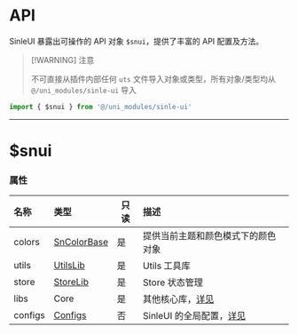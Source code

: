 # API

SinleUI 暴露出可操作的 API 对象 `$snui`，提供了丰富的 API 配置及方法。

>[!WARNING] 注意
>
>不可直接从插件内部任何 `uts` 文件导入对象或类型，所有对象/类型均从 `@/uni_modules/sinle-ui` 导入

```typescript
import { $snui } from '@/uni_modules/sinle-ui'
```

---

# $snui

### 属性

| 名称    | 类型                                      | 只读 | 描述                                          |
| :------ | :---------------------------------------- | ---- | :-------------------------------------------- |
| colors  | [SnColorBase](/api/types/api#sncolorbase) | 是   | 提供当前主题和颜色模式下的颜色对象            |
| utils   | [UtilsLib](/libs/utils/index)             | 是   | Utils 工具库                                  |
| store   | [StoreLib](/libs/store/index)             | 是   | Store 状态管理                                |
| libs    | Core                                      | 是   | 其他核心库，[详见](/libs/utils/index)         |
| configs | [Configs](/api/config/index#configs)      | 否   | SinleUI 的全局配置，[详见](/api/config/index) |